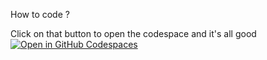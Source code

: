 How to code ?

Click on that button to open the codespace and it's all good
[![Open in GitHub Codespaces](https://img.shields.io/badge/Open%20in-GitHub%20Codespaces-blue?logo=github)](https://github.com/codespaces/new?repository=O2do-repository/AutoDo)
